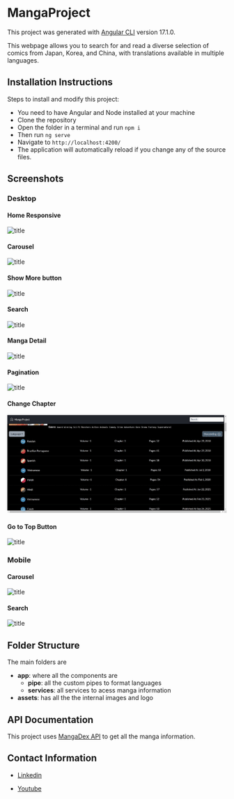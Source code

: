 # MangaProject

This project was generated with [Angular CLI](https://github.com/angular/angular-cli) version 17.1.0.

This webpage allows you to search for and read a diverse selection of comics from Japan, Korea, and China, with translations available in multiple languages.

## Installation Instructions

 Steps to install and modify this project:

- You need to have Angular and Node installed at your machine
- Clone the repository
- Open the folder in a terminal and run `npm i`
- Then run `ng serve`
- Navigate to `http://localhost:4200/`
- The application will automatically reload if you change any of the source files.

## Screenshots

### Desktop

#### Home Responsive

![title](telas/home-responsive.gif)

#### Carousel

![title](telas/carousel.gif)

#### Show More button

![title](telas/show-more.gif)

#### Search

![title](telas/search-bar.gif)

#### Manga Detail

![title](telas/manga-detail.gif)

#### Pagination

![title](telas/pagination.gif)

#### Change Chapter

![title](telas/change-chapter.gif)

#### Go to Top Button

![title](telas/go-to-top.gif)


### Mobile

#### Carousel 
![title](telas/carousel-mobile.gif)

#### Search
![title](telas/open-manga-mobile.gif)

## Folder Structure

The main folders are

- **app**: where all the components are
  - **pipe**: all the custom pipes to format languages
  - **services**: all services to acess manga information
- **assets**: has all the the internal images and logo

## API Documentation

This project uses [MangaDex API](https://api.mangadex.org/docs/) to get all the manga information.

## Contact Information

- [Linkedin](https://www.linkedin.com/in/liara-programadora/)

- [Youtube](https://www.youtube.com/channel/UCkjlpKaG0SUeCQso6Lt2gbg)
